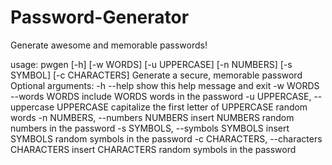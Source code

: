# Password-Generator
Generate awesome and memorable passwords!

usage: pwgen [-h] [-w WORDS] [-u UPPERCASE] [-n NUMBERS] [-s SYMBOL] [-c CHARACTERS]
Generate a secure, memorable password
Optional arguments:
-h --help                                       show this help message and exit
-w WORDS --words WORDS                          include WORDS words in the password
-u UPPERCASE, --uppercase UPPERCASE             capitalize the first letter of UPPERCASE random words
-n NUMBERS, --numbers NUMBERS                   insert NUMBERS random numbers in the password
-s SYMBOLS, --symbols SYMBOLS                   insert SYMBOLS random symbols in the password
-c CHARACTERS, --characters CHARACTERS          insert CHARACTERS random symbols in the password
